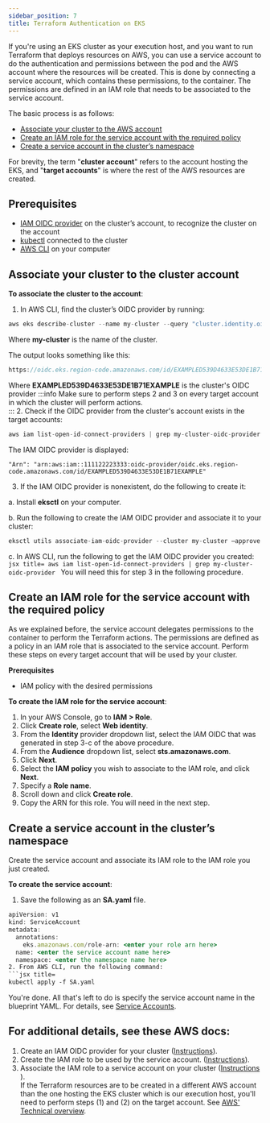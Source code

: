 ```yaml
---
sidebar_position: 7
title: Terraform Authentication on EKS
---
```


If you're using an EKS cluster as your execution host, and you want to run Terraform that deploys resources on AWS, you can use a service account to do the authentication and permissions between the pod and the AWS account where the resources will be created. This is done by connecting a service account, which contains these permissions, to the container. The permissions are defined in an IAM role that needs to be associated to the service account.

The basic process is as follows:
* [Associate your cluster to the AWS account](#associate-your-cluster-to-the-aws-account)
* [Create an IAM role for the service account with the required policy](#create-an-iam-role-for-the-service-account-with-the-required-policy)
* [Create a service account in the cluster’s namespace](#create-a-service-account-in-the-clusters-namespace)

For brevity, the term "__cluster account__" refers to the account hosting the EKS, and "__target accounts__" is where the rest of the AWS resources are created.
## Prerequisites

*	[IAM OIDC provider](https://docs.aws.amazon.com/eks/latest/userguide/enable-iam-roles-for-service-accounts.html) on the cluster’s account, to recognize the cluster on the account
*	[kubectl](https://docs.aws.amazon.com/eks/latest/userguide/install-kubectl.html) connected to the cluster
*	[AWS CLI](https://aws.amazon.com/cli/) on your computer

## Associate your cluster to the cluster account

__To associate the cluster to the account__:
1.	In AWS CLI, find the cluster’s OIDC provider by running:
  ```jsx title=
  aws eks describe-cluster --name my-cluster --query "cluster.identity.oidc.issuer" --output text
  ```
  Where __my-cluster__ is the name of the cluster.

  The output looks something like this:
  ```jsx title=
  https://oidc.eks.region-code.amazonaws.com/id/EXAMPLED539D4633E53DE1B71EXAMPLE
  ```
  Where __EXAMPLED539D4633E53DE1B71EXAMPLE__ is the cluster's OIDC provider
:::info
Make sure to perform steps 2 and 3 on every target account in which the cluster will perform actions.   
:::
2.	Check if the OIDC provider from the cluster's account exists in the target accounts:
  ```jsx title=
  aws iam list-open-id-connect-providers | grep my-cluster-oidc-provider
  ```
  The IAM OIDC provider is displayed:
  ```
  "Arn": "arn:aws:iam::111122223333:oidc-provider/oidc.eks.region-code.amazonaws.com/id/EXAMPLED539D4633E53DE1B71EXAMPLE"
  ```
3.	If the IAM OIDC provider is nonexistent, do the following to create it:
  
  a.	Install __eksctl__ on your computer.
  
  b.	Run the following to create the IAM OIDC provider and associate it to your cluster:
  ```jsx title=
  eksctl utils associate-iam-oidc-provider --cluster my-cluster –approve
  ```

  c.	In AWS CLI, run the following to get the IAM OIDC provider you created:
    ```jsx title=
    aws iam list-open-id-connect-providers | grep my-cluster-oidc-provider
    ```
    You will need this for step 3 in the following procedure.

## Create an IAM role for the service account with the required policy
As we explained before, the service account delegates permissions to the container to perform the Terraform actions. The permissions are defined as a policy in an IAM role that is associated to the service account.
Perform these steps on every target account that will be used by your cluster.

__Prerequisites__
*	IAM policy with the desired permissions

__To create the IAM role for the service account__:
1.	In your AWS Console, go to __IAM > Role__.
2.	Click __Create role__, select __Web identity__.
3.	From the __Identity__ provider dropdown list, select the IAM OIDC that was generated in step 3-c of the above procedure.
4.	From the __Audience__ dropdown list, select __sts.amazonaws.com__.
5.	Click __Next__.
6.	Select the __IAM policy__ you wish to associate to the IAM role, and click __Next__.
7.	Specify a __Role name__.
8.	Scroll down and click __Create role__.
9.	Copy the ARN for this role. You will need in the next step.

## Create a service account in the cluster’s namespace
Create the service account and associate its IAM role to the IAM role you just created.

__To create the service account__:

1. Save the following as an __SA.yaml__ file. 
  ```jsx title=
apiVersion: v1
kind: ServiceAccount
metadata:
    annotations:
      eks.amazonaws.com/role-arn: <enter your role arn here>
    name: <enter the service account name here>
    namespace: <enter the namespace name here>  
2. From AWS CLI, run the following command:
  ```jsx title=
  kubectl apply -f SA.yaml
  ```
You're done. All that's left to do is specify the service account name in the blueprint YAML. For details, see [Service Accounts](/blueprint-designer-guide/Service%20Accounts).

## For additional details, see these AWS docs:

1. Create an IAM OIDC provider for your cluster ([Instructions](https://docs.aws.amazon.com/eks/latest/userguide/enable-iam-roles-for-service-accounts.html)).
2. Create the IAM role to be used by the service account. ([Instructions](https://docs.aws.amazon.com/eks/latest/userguide/create-service-account-iam-policy-and-role.html)).
3. Associate the IAM role to a service account on your cluster ([Instructions​](https://docs.aws.amazon.com/eks/latest/userguide/specify-service-account-role.html)).  
If the Terraform resources are to be created in a different AWS account than the one hosting the EKS cluster which is our execution host, you'll need to perform steps (1) and (2) on the target account. See [AWS' Technical overview](https://docs.aws.amazon.com/eks/latest/userguide/iam-roles-for-service-accounts-technical-overview.html).